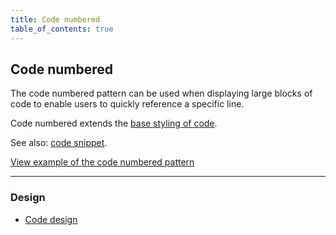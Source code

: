 ```yaml
---
title: Code numbered
table_of_contents: true
---
```


## Code numbered

The code numbered pattern can be used when displaying large blocks of code to enable users to quickly reference a specific line.

Code numbered extends the [base styling of code](/en/base/code).

See also: [code snippet](/en/patterns/code-snippet).

<a href="https://canonical-web-and-design.github.io/vanilla-framework/examples/patterns/code-numbered/"
    class="js-example">
    View example of the code numbered pattern
</a>

<hr />

### Design

* [Code design](https://github.com/ubuntudesign/vanilla-design/tree/master/Code)
